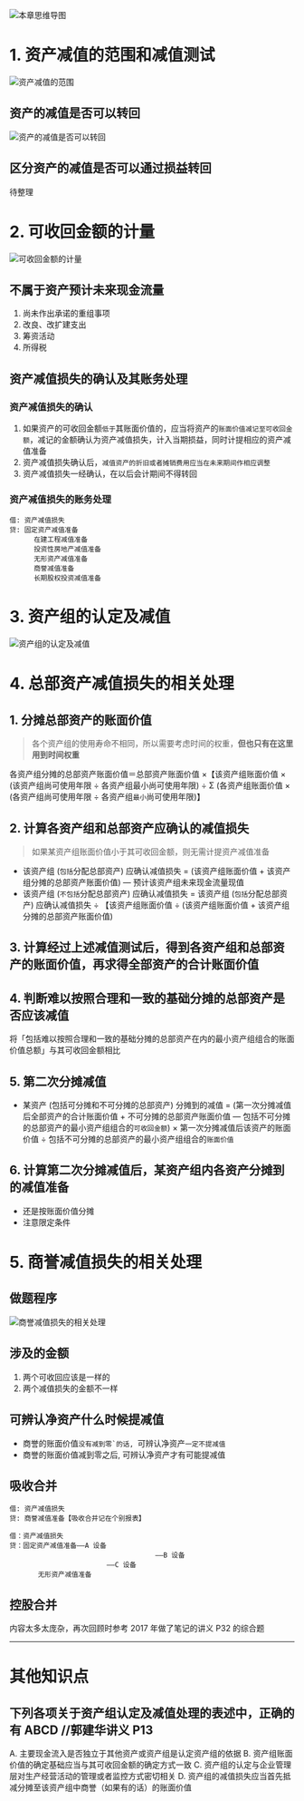 ![][image-1]

# 1. 资产减值的范围和减值测试
![][image-2]
## 资产的减值是否可以转回
![][image-3]

## 区分资产的减值是否可以通过损益转回
待整理

# 2. 可收回金额的计量
![][image-4]

## 不属于资产预计未来现金流量
1. 尚未作出承诺的重组事项
2. 改良、改扩建支出
3. 筹资活动
4. 所得税

## 资产减值损失的确认及其账务处理
### 资产减值损失的确认
1. 如果资产的可收回金额`低于`其账面价值的，应当将资产的`账面价值减记至可收回金额`，减记的金额确认为资产减值损失，计入当期损益，同时计提相应的资产减值准备
2. 资产减值损失确认后，`减值资产的折旧或者摊销费用应当在未来期间作相应调整`
3. 资产减值损失一经确认，在以后会计期间不得转回

### 资产减值损失的账务处理
	借: 资产减值损失
	贷: 固定资产减值准备
	      在建工程减值准备
	      投资性房地产减值准备
	      无形资产减值准备
	      商誉减值准备
	      长期股权投资减值准备

# 3. 资产组的认定及减值
![][image-5]

# 4. 总部资产减值损失的相关处理
## 1. 分摊总部资产的账面价值
> 各个资产组的使用寿命不相同，所以需要考虑时间的权重，**但也只有在这里用到时间权重**

各资产组分摊的总部资产账面价值＝总部资产账面价值 ×【该资产组账面价值 × (该资产组尚可使用年限 ÷ 各资产组最小尚可使用年限) ÷ Σ (各资产组账面价值 × (各资产组尚可使用年限 ÷ 各资产组`最小`尚可使用年限)】

## 2. 计算各资产组和总部资产应确认的减值损失
> 如果某资产组账面价值小于其可收回金额，则无需计提资产减值准备

- 该资产组 (`包括`分配总部资产) 应确认减值损失 = (该资产组账面价值 + 该资产组分摊的总部资产账面价值) — 预计该资产组未来现金流量现值
- 该资产组 (`不包括`分配总部资产) 应确认减值损失 = 该资产组 (`包括`分配总部资产) 应确认减值损失 ÷ 【该资产组账面价值 ÷ (该资产组账面价值 + 该资产组分摊的总部资产账面价值)

## 3. 计算经过上述减值测试后，得到各资产组和总部资产的账面价值，再求得全部资产的合计账面价值

## 4. 判断难以按照合理和一致的基础分摊的总部资产是否应该减值
将「包括难以按照合理和一致的基础分摊的总部资产在内的最小资产组组合的账面价值总额」与其可收回金额相比

## 5. 第二次分摊减值
- 某资产 (包括可分摊和不可分摊的总部资产) 分摊到的减值 = (第一次分摊减值后全部资产的合计账面价值 + 不可分摊的总部资产账面价值 — 包括不可分摊的总部资产的最小资产组组合的`可收回金额`) × 第一次分摊减值后该资产的账面价值 ÷ 包括不可分摊的总部资产的最小资产组组合的`账面价值`

## 6. 计算第二次分摊减值后，某资产组内各资产分摊到的减值准备
- 还是按账面价值分摊
- 注意限定条件

# 5. 商誉减值损失的相关处理
## 做题程序
![][image-6]

## 涉及的金额
1. 两个可收回应该是一样的
2. 两个减值损失的金额不一样

## 可辨认净资产什么时候提减值
- 商誉的账面价值``没有减到零`的话, ``可辨认净资产`一定不提减值`
- 商誉的账面价值减到零之后, 可辨认净资产才有可能提减值

## 吸收合并
	借: 资产减值损失
	贷: 商誉减值准备【吸收合并记在个别报表】
	
	借：资产减值损失
	贷：固定资产减值准备——A 设备
	                                    ——B 设备
	                        ——C 设备
	       无形资产减值准备

## 控股合并
内容太多太庞杂，再次回顾时参考 2017 年做了笔记的讲义 P32 的综合题

---- 
# 其他知识点
## 下列各项关于资产组认定及减值处理的表述中，正确的有 ABCD //郭建华讲义 P13
A. 主要现金流入是否独立于其他资产或资产组是认定资产组的依据
B. 资产组账面价值的确定基础应当与其可收回金额的确定方式一致
C. 资产组的认定与企业管理层对生产经营活动的管理或者监控方式密切相关
D. 资产组的减值损失应当首先抵减分摊至该资产组中商誉（如果有的话）的账面价值 


[image-1]:	https://ws4.sinaimg.cn/large/006tNc79gy1fqsd1csi7zj30mq087go5.jpg "本章思维导图"
[image-2]:	https://ws1.sinaimg.cn/large/006tKfTcgy1fqqeaq9lx4j31kw0btakv.jpg "资产减值的范围"
[image-3]:	https://ws4.sinaimg.cn/large/006tKfTcgy1fqqeac018kj31kw0qhqbv.jpg "资产的减值是否可以转回"
[image-4]:	https://ws2.sinaimg.cn/large/006tKfTcgy1fqqa73dip7j31kw0nsu0x.jpg "可收回金额的计量"
[image-5]:	https://ws3.sinaimg.cn/large/006tKfTcgy1fqqlfo2u9nj31kw0o11kx.jpg "资产组的认定及减值"
[image-6]:	https://ws1.sinaimg.cn/large/006tKfTcgy1fqraazm79uj30bt07kglw.jpg "商誉减值损失的相关处理"